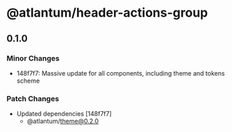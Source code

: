 # @atlantum/header-actions-group

## 0.1.0
### Minor Changes

- 148f7f7: Massive update for all components, including theme and tokens scheme

### Patch Changes

- Updated dependencies [148f7f7]
  - @atlantum/theme@0.2.0
